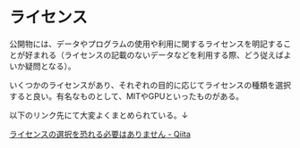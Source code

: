 # ライセンス

公開物には、データやプログラムの使用や利用に関するライセンスを明記することが好まれる（ライセンスの記載のないデータなどを利用する際、どう従えばよいか疑問となる）。

いくつかのライセンスがあり、それぞれの目的に応じてライセンスの種類を選択すると良い。有名なものとして、MITやGPUといったものがある。

以下のリンク先にて大変よくまとめられている。↓

[ライセンスの選択を恐れる必要はありません - Qiita](http://qiita.com/tadsan/items/99d816e78ca429093b75?utm_source=stock_summary_mail&utm_medium=email&utm_term=uri&utm_content=%E3%83%A9%E3%82%A4%E3%82%BB%E3%83%B3%E3%82%B9%E3%81%AE%E9%81%B8%E6%8A%9E%E3%82%92%E6%81%90%E3%82%8C%E3%82%8B%E5%BF%85%E8%A6%81%E3%81%AF%E3%81%82%E3%82%8A%E3%81%BE%E3%81%9B%E3%82%93&utm_campaign=stock_summary_mail_2014-05-03)
